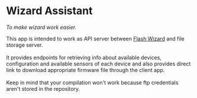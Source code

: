 ﻿# Wizard Assistant
*To make wizard work easier.*

This app is intended to work as API server between [Flash Wizard](https://github.com/gerwant/flash-wizard) and file storage server.<br/><br/>
It provides endpoints for retrieving info about available devices, configuration and available sensors of each device and also provides direct link to download appropriate firmware file through the client app.
<br/><br/>
Keep in mind that your compilation won't work because ftp credentials aren't stored in the repository.
